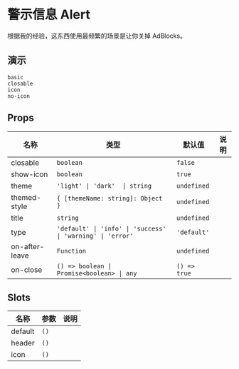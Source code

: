 # 警示信息 Alert
根据我的经验，这东西使用最频繁的场景是让你关掉 AdBlocks。

<!-- there is a bug of chrome rendering svg, if translateZ is not set -->
## 演示
```demo
basic
closable
icon
no-icon
```

## Props
|名称|类型|默认值|说明|
|-|-|-|-|
|closable|`boolean`|`false`||
|show-icon|`boolean`|`true`||
|theme|`'light' \| 'dark'  \| string`|`undefined`||
|themed-style|`{ [themeName: string]: Object }`|`undefined`||
|title|`string`|`undefined`||
|type|`'default' \| 'info' \| 'success' \| 'warning' \| 'error'`|`'default'`||
|on-after-leave|`Function`|`undefined`||
|on-close|`() => boolean \| Promise<boolean> \| any`|`() => true`||

## Slots
|名称|参数|说明|
|-|-|-|
|default|`()`||
|header|`()`||
|icon|`()`||